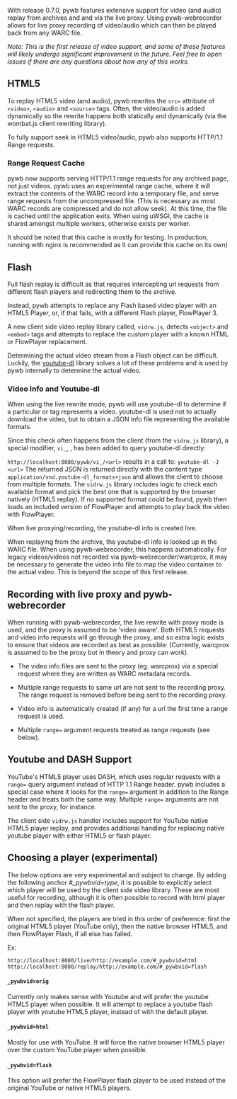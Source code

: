 With release 0.7.0, pywb features extensive support for video (and audio) replay from archives and and via the live proxy. Using pywb-webrecorder allows for live proxy recording of video/audio which can then be played back from any WARC file.

*Note: This is the first release of video support, and some of these features will likely undergo significant improvement in the future. Feel free to open issues if there are any questions about how any of this works.*

## HTML5

To replay HTML5 video (and audio), pywb rewrites the `src=` attribute of `<video>`, `<audio>` and `<source>` tags. Often, the video/audio is added dynamically so the rewrite happens both statically
and dynamically (via the wombat.js client rewriting library).

To fully support seek in HTML5 video/audio, pywb also supports HTTP/1.1 Range requests.

### Range Request Cache

pywb now supports serving HTTP/1.1 range requests for any archived page, not just videos.
pywb uses an experimental range cache, where it will extract the contents of the WARC record into a temporary file, and serve range requests from the uncompressed file. (This is necessary as most WARC records are compressed and do not allow seek).
At this time, the file is cached until the application exits. When using uWSGI, the cache is shared
amongst multiple workers, otherwise exists per worker.

It should be noted that this cache is mostly for testing. In production, running with nginx is recommended as it can provide this cache on its own)

## Flash

Full flash replay is difficult as that requires intercepting url requests from different flash players
and redirecting them to the archive.

Instead, pywb attempts to replace any Flash based video player with an HTML5 Player, or, if that fails, with a different Flash player, FlowPlayer 3.

A new client side video replay library called, `vidrw.js`, detects `<object>` and `<embed>` tags and attempts to replace the custom player with a known HTML or FlowPlayer replacement.

Determining the actual video stream from a Flash object can be difficult. Luckily, the [youtube-dl](http://rg3.github.io/youtube-dl/) library solves a lot of these problems and is used by pywb internally to determine the actual video.

### Video Info and Youtube-dl

When using the live rewrite mode, pywb will use youtube-dl to determine if a particular <embed> or <object> tag represents a video. youtube-dl is used not to actually download the video, but to obtain a JSON info file representing the available formats.

Since this check often happens from the client (from the `vidrw.js` library), a special modifier, `vi_`, , has been added to query youtube-dl directly:

`http://localhost:8080/pywb/vi_/<url>` results in a call to: `youtube-dl -J <url>`
The returned JSON is returned directly with the content type `application/vnd.youtube-dl_formats+json`
and allows the client to choose from multiple formats. The `vidrw.js` library includes logic to check each available format and pick the best one that is supported by the browser natively (HTML5 replay).
If no supported format could be found, pywb then loads an included version of FlowPlayer and attempts to play back the video with FlowPlayer.

When live proxying/recording, the youtube-dl info is created live.

When replaying from the archive, the youtube-dl info is looked up in the WARC file.
When using pywb-webrecorder, this happens automatically.
For legacy videos/videos not recorded via pywb-webrecorder/warcprox, it may be necessary to generate
the video info file to map the video container to the actual video. This is beyond the scope of this first release.


## Recording with live proxy and pywb-webrecorder

When running with pywb-webrecorder, the live rewrite with proxy mode is used, and the proxy
is assumed to be 'video aware'. Both HTML5 requests and video info requests will go through the proxy,
and so extra logic exists to ensure that videos are recorded as best as possible: (Currently, warcprox is assumed to be the proxy but in theory and proxy can work).

* The video info files are sent to the proxy (eg. warcprox) via a special request where they are written as WARC metadata records.

* Multiple range requests to same url are not sent to the recording proxy. The range request is removed before being sent to the recording proxy.

* Video info is automatically created (if any) for a url the first time a range request is used.

* Multiple `range=` argument requests treated as range requests (see below).

## Youtube and DASH Support

YouTube's HTML5 player uses DASH, which uses regular requests with a `range=` query argument instead of
HTTP 1.1 Range header. pywb includes a special case where it looks for the `range=` argument in addition to the Range header and treats both the same way. Multiple `range=` arguments are not sent to the proxy, for instance.

The client side `vidrw.js` handler includes support for YouTube native HTML5 player replay, and provides additional handling for replacing native youtube player with either HTML5 or flash player.

## Choosing a player (experimental)

The below options are very experimental and subject to change.
By adding the following anchor *#_pywbvid=type*, it is possible to explicitly select which player will be used by the client side video library. These are most useful for recording, although it is often possible to record with html player and then replay with the flash player.

When not specified, the players are tried in this order of preference: first the original HTML5 player (YouTube only), then the native browser HTML5, and then FlowPlayer Flash, if all else has failed.

Ex: 
```
http://localhost:8080/live/http://example.com/#_pywbvid=html
http://localhost:8080/replay/http://example.com/#_pywbvid=flash
```

#### `_pywbvid=orig`

Currently only makes sense with Youtube and will prefer the youtube HTML5 player when possible. It will attempt to replace a youtube flash player with youtube HTML5 player, instead of with the default player.

#### `_pywbvid=html`

Mostly for use with YouTube. It will force the native browser HTML5 player over the custom YouTube player when possible.

#### `_pywbvid=flash`

This option will prefer the FlowPlayer flash player to be used instead of the original YouTube or native HTML5 players.